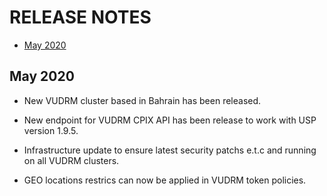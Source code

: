 # RELEASE NOTES 

* [May 2020](#may-2020)

## May 2020

* New VUDRM cluster based in Bahrain has been released.

* New endpoint for VUDRM CPIX API has been release to work with USP version 1.9.5.

* Infrastructure update to ensure latest security patchs e.t.c and running on all VUDRM clusters.

* GEO locations restrics can now be applied in VUDRM token policies.

